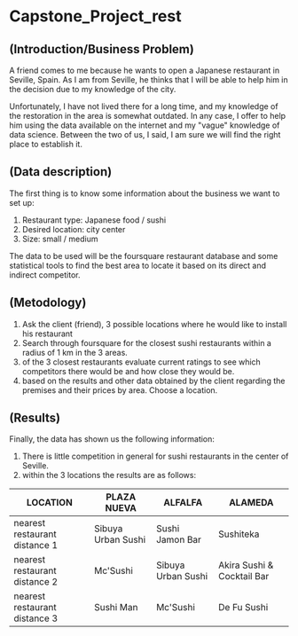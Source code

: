 # Capstone_Project_rest 
## (Introduction/Business Problem)
A friend comes to me because he wants to open a Japanese restaurant in Seville, Spain. As I am from Seville, he thinks that I will be able to help him in the    decision due to my knowledge of the city.

Unfortunately, I have not lived there for a long time, and my knowledge of the restoration in the area is somewhat outdated.
In any case, I offer to help him using the data available on the internet and my "vague" knowledge of data science.
Between the two of us, I said, I am sure we will find the right place to establish it.

## (Data description)
The first thing is to know some information about the business we want to set up:
  1. Restaurant type: Japanese food / sushi
  2. Desired location: city center
  3. Size: small / medium

The data to be used will be the foursquare restaurant database and some statistical tools to find the best area to locate it based on its direct and indirect competitor.

## (Metodology)
  1. Ask the client (friend), 3 possible locations where he would like to install his restaurant
  2. Search through foursquare for the closest sushi restaurants within a radius of 1 km in the 3 areas.
  3. of the 3 closest restaurants evaluate current ratings to see which competitors there would be and how close they would be.
  4. based on the results and other data obtained by the client regarding the premises and their prices by area. Choose a location.

## (Results)
  Finally, the data has shown us the following information:

1. There is little competition in general for sushi restaurants in the center of Seville.
2. within the 3 locations the results are as follows:

| LOCATION| PLAZA NUEVA| ALFALFA| ALAMEDA|
| ----- | ---- | ----- | ----- |
|nearest restaurant distance 1 | Sibuya Urban Sushi | Sushi Jamon Bar| Sushiteka|
|nearest restaurant distance 2 | Mc'Sushi | Sibuya Urban Sushi| Akira Sushi & Cocktail Bar|
|nearest restaurant distance 3 | Sushi Man | Mc'Sushi | De Fu Sushi|
